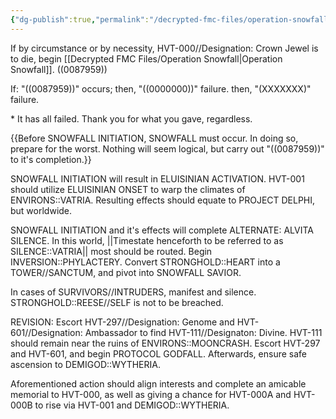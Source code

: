 ```yaml
---
{"dg-publish":true,"permalink":"/decrypted-fmc-files/operation-snowfall/"}
---
```


If by circumstance or by necessity, HVT-000//Designation: Crown Jewel is to die, begin [[Decrypted FMC Files/Operation Snowfall\|Operation Snowfall]]. ((0087959))

If: "((0087959))" occurs;
then, "((0000000))" failure.
then, "(XXXXXXX)" failure.

*<Cancelation Reason> It has all failed. Thank you for what you gave, regardless.

{{Before SNOWFALL INITIATION, SNOWFALL must occur. In doing so, prepare for the worst. Nothing will seem logical, but carry out "((0087959))" to it's completion.}}

SNOWFALL INITIATION will result in ELUISINIAN ACTIVATION. HVT-001 should utilize ELUISINIAN ONSET to warp the climates of ENVIRONS::VATRIA. Resulting effects should equate to PROJECT DELPHI, but worldwide.

SNOWFALL INITIATION and it's effects will complete ALTERNATE: ALVITA SILENCE. In this world,
||Timestate henceforth to be referred to as SILENCE::VATRIA||
most should be routed. Begin INVERSION::PHYLACTERY. Convert STRONGHOLD::HEART into a TOWER//SANCTUM, and pivot into SNOWFALL SAVIOR.

In cases of SURVIVORS//INTRUDERS, manifest and silence. STRONGHOLD::REESE//SELF is not to be breached. 


REVISION: Escort HVT-297//Designation: Genome and HVT-601//Designation: Ambassador to find HVT-111//Designaton: Divine. HVT-111 should remain near the ruins of ENVIRONS::MOONCRASH. Escort HVT-297 and HVT-601, and begin PROTOCOL GODFALL. Afterwards, ensure safe ascension to DEMIGOD::WYTHERIA.

Aforementioned action should align interests and complete an amicable memorial to HVT-000, as well as giving a chance for HVT-000A and HVT-000B to rise via HVT-001 and DEMIGOD::WYTHERIA.
